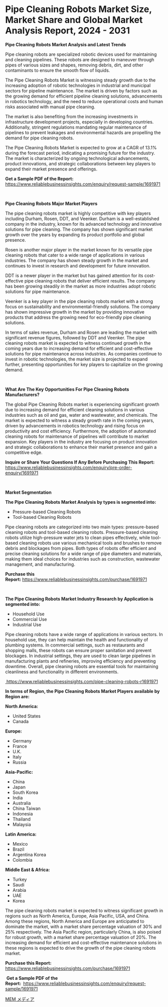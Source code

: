<p><h1>Pipe Cleaning Robots Market Size, Market Share and Global Market Analysis Report, 2024 - 2031</h1></p><p><strong>Pipe Cleaning Robots Market Analysis and Latest Trends</strong></p>
<p><p>Pipe cleaning robots are specialized robotic devices used for maintaining and cleaning pipelines. These robots are designed to maneuver through pipes of various sizes and shapes, removing debris, dirt, and other contaminants to ensure the smooth flow of liquids.</p><p>The Pipe Cleaning Robots Market is witnessing steady growth due to the increasing adoption of robotic technologies in industrial and municipal sectors for pipeline maintenance. The market is driven by factors such as the growing demand for efficient pipeline cleaning solutions, advancements in robotics technology, and the need to reduce operational costs and human risks associated with manual pipe cleaning.</p><p>The market is also benefiting from the increasing investments in infrastructure development projects, especially in developing countries. Additionally, stringent regulations mandating regular maintenance of pipelines to prevent leakages and environmental hazards are propelling the demand for pipe cleaning robots.</p><p>The Pipe Cleaning Robots Market is expected to grow at a CAGR of 13.1% during the forecast period, indicating a promising future for the industry. The market is characterized by ongoing technological advancements, product innovations, and strategic collaborations between key players to expand their market presence and offerings.</p></p>
<p><strong>Get a Sample PDF of the Report:&nbsp;</strong> <a href="https://www.reliablebusinessinsights.com/enquiry/request-sample/1691971">https://www.reliablebusinessinsights.com/enquiry/request-sample/1691971</a></p>
<p>&nbsp;</p>
<p><strong>Pipe Cleaning Robots Major Market Players</strong></p>
<p><p>The pipe cleaning robots market is highly competitive with key players including Durham, Rosen, DDT, and Veenker. Durham is a well-established company in the industry, known for its advanced technology and innovative solutions for pipe cleaning. The company has shown significant market growth over the years by expanding its product portfolio and global presence.</p><p>Rosen is another major player in the market known for its versatile pipe cleaning robots that cater to a wide range of applications in various industries. The company has shown steady growth in the market and continues to invest in research and development for future innovation.</p><p>DDT is a newer player in the market but has gained attention for its cost-effective pipe cleaning robots that deliver efficient results. The company has been growing steadily in the market as more industries adopt robotic solutions for pipe maintenance.</p><p>Veenker is a key player in the pipe cleaning robots market with a strong focus on sustainability and environmental-friendly solutions. The company has shown impressive growth in the market by providing innovative products that address the growing need for eco-friendly pipe cleaning solutions.</p><p>In terms of sales revenue, Durham and Rosen are leading the market with significant revenue figures, followed by DDT and Veenker. The pipe cleaning robots market is expected to witness continued growth in the coming years due to increasing demand for efficient and cost-effective solutions for pipe maintenance across industries. As companies continue to invest in robotic technologies, the market size is projected to expand further, presenting opportunities for key players to capitalize on the growing demand.</p></p>
<p>&nbsp;</p>
<p><strong>What Are The Key Opportunities For Pipe Cleaning Robots Manufacturers?</strong></p>
<p><p>The global Pipe Cleaning Robots market is experiencing significant growth due to increasing demand for efficient cleaning solutions in various industries such as oil and gas, water and wastewater, and chemicals. The market is expected to witness a steady growth rate in the coming years, driven by advancements in robotics technology and rising focus on productivity and cost efficiency. Furthermore, the adoption of automated cleaning robots for maintenance of pipelines will contribute to market expansion. Key players in the industry are focusing on product innovation and strategic collaborations to enhance their market presence and gain a competitive edge.</p></p>
<p><strong>Inquire or Share Your Questions If Any Before Purchasing This Report:</strong> <a href="https://www.reliablebusinessinsights.com/enquiry/pre-order-enquiry/1691971">https://www.reliablebusinessinsights.com/enquiry/pre-order-enquiry/1691971</a></p>
<p>&nbsp;</p>
<p><strong>Market Segmentation</strong></p>
<p><strong>The Pipe Cleaning Robots Market Analysis by types is segmented into:</strong></p>
<p><ul><li>Pressure-based Cleaning Robots</li><li>Tool-based Cleaning Robots</li></ul></p>
<p><p>Pipe cleaning robots are categorized into two main types: pressure-based cleaning robots and tool-based cleaning robots. Pressure-based cleaning robots utilize high-pressure water jets to clean pipes effectively, while tool-based cleaning robots use various mechanical tools and brushes to remove debris and blockages from pipes. Both types of robots offer efficient and precise cleaning solutions for a wide range of pipe diameters and materials, making them ideal choices for industries such as construction, wastewater management, and manufacturing.</p></p>
<p><strong>Purchase this Report:&nbsp;</strong><a href="https://www.reliablebusinessinsights.com/purchase/1691971">https://www.reliablebusinessinsights.com/purchase/1691971</a></p>
<p>&nbsp;</p>
<p><strong>The Pipe Cleaning Robots Market Industry Research by Application is segmented into:</strong></p>
<p><ul><li>Household Use</li><li>Commercial Use</li><li>Industrial Use</li></ul></p>
<p><p>Pipe cleaning robots have a wide range of applications in various sectors. In household use, they can help maintain the health and functionality of plumbing systems. In commercial settings, such as restaurants and shopping malls, these robots can ensure proper sanitation and prevent blockages. In industrial settings, they are used to clean large pipelines in manufacturing plants and refineries, improving efficiency and preventing downtime. Overall, pipe cleaning robots are essential tools for maintaining cleanliness and functionality in different environments.</p></p>
<p><a href="https://www.reliablebusinessinsights.com/pipe-cleaning-robots-r1691971">&nbsp;https://www.reliablebusinessinsights.com/pipe-cleaning-robots-r1691971</a></p>
<p><strong>In terms of Region, the Pipe Cleaning Robots Market Players available by Region are:</strong></p>
<p>
    <p> <strong> North America: </strong>
        <ul>
            <li>United States</li>
            <li>Canada</li>
        </ul>
        </p> 
    <p> <strong> Europe: </strong>
        <ul>
            <li>Germany</li>
            <li>France</li>
            <li>U.K.</li>
            <li>Italy</li>
            <li>Russia</li>
        </ul>
        </p> 
    <p> <strong> Asia-Pacific: </strong>
        <ul>
            <li>China</li>
            <li>Japan</li>
            <li>South Korea</li>
            <li>India</li>
            <li>Australia</li>
            <li>China Taiwan</li>
            <li>Indonesia</li>
            <li>Thailand</li>
            <li>Malaysia</li>
        </ul>
        </p> 
    <p> <strong> Latin America: </strong>
        <ul>
            <li>Mexico</li>
            <li>Brazil</li>
            <li>Argentina Korea</li>
            <li>Colombia</li>
        </ul>
        </p> 
    <p> <strong> Middle East & Africa: </strong>
        <ul>
            <li>Turkey</li>
            <li>Saudi</li>
            <li>Arabia</li>
            <li>UAE</li>
            <li>Korea</li>
        </ul>
    </p>
    </p>
<p><p>The pipe cleaning robots market is expected to witness significant growth in regions such as North America, Europe, Asia Pacific, USA, and China. Among these regions, North America and Europe are anticipated to dominate the market, with a market share percentage valuation of 30% and 25% respectively. The Asia Pacific region, particularly China, is also poised for robust growth, with a market share percentage valuation of 20%. The increasing demand for efficient and cost-effective maintenance solutions in these regions is expected to drive the growth of the pipe cleaning robots market.</p></p>
<p><strong>Purchase this Report: </strong><a href="https://www.reliablebusinessinsights.com/purchase/1691971">https://www.reliablebusinessinsights.com/purchase/1691971</a></p>
<p>&nbsp;<strong>Get a Sample PDF of the Report:&nbsp;&nbsp;</strong><a href="https://www.reliablebusinessinsights.com/enquiry/request-sample/1691971">https://www.reliablebusinessinsights.com/enquiry/request-sample/1691971</a></p>
<p><strong></strong></p>
<p><p><a href="https://github.com/sghwr779811674/Market-Research-Report-List-3/blob/main/100038034108.md">MEM メディア</a></p></p>